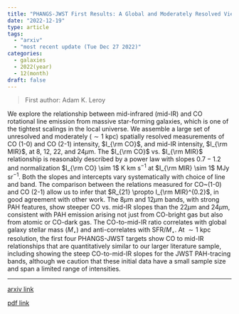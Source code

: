 ```yaml
---
title: "PHANGS-JWST First Results: A Global and Moderately Resolved View of Mid-Infrared and CO Line Emission from Galaxies at the Start of the JWST Era"
date: "2022-12-19"
type: article
tags:
  - "arxiv"
  - "most recent update (Tue Dec 27 2022)"
categories:
  - galaxies
  - 2022(year)
  - 12(month)
draft: false
---
```


> First author: Adam K. Leroy

 We explore the relationship between mid-infrared (mid-IR) and CO rotational
line emission from massive star-forming galaxies, which is one of the tightest
scalings in the local universe. We assemble a large set of unresolved and
moderately ($\sim 1$ kpc) spatially resolved measurements of CO (1-0) and CO
(2-1) intensity, $I_{\rm CO}$, and mid-IR intensity, $I_{\rm MIR}$, at 8, 12,
22, and 24$\mu$m. The $I_{\rm CO}$ vs. $I_{\rm MIR}$ relationship is reasonably
described by a power law with slopes $0.7{-}1.2$ and normalization $I_{\rm CO}
\sim 1$ K km s$^{-1}$ at $I_{\rm MIR} \sim 1$ MJy sr$^{-1}$. Both the slopes
and intercepts vary systematically with choice of line and band. The comparison
between the relations measured for CO~(1-0) and CO (2-1) allow us to infer that
$R_{21} \propto I_{\rm MIR}^{0.2}$, in good agreement with other work. The
$8\mu$m and $12\mu$m bands, with strong PAH features, show steeper CO vs.
mid-IR slopes than the $22\mu$m and $24\mu$m, consistent with PAH emission
arising not just from CO-bright gas but also from atomic or CO-dark gas. The
CO-to-mid-IR ratio correlates with global galaxy stellar mass ($M_\star$) and
anti-correlates with SFR/$M_\star$. At $\sim 1$ kpc resolution, the first four
PHANGS-JWST targets show CO to mid-IR relationships that are quantitatively
similar to our larger literature sample, including showing the steep
CO-to-mid-IR slopes for the JWST PAH-tracing bands, although we caution that
these initial data have a small sample size and span a limited range of
intensities.

---
[arxiv link](http://arxiv.org/abs/2212.09774v1)

[pdf link](http://arxiv.org/pdf/2212.09774v1)